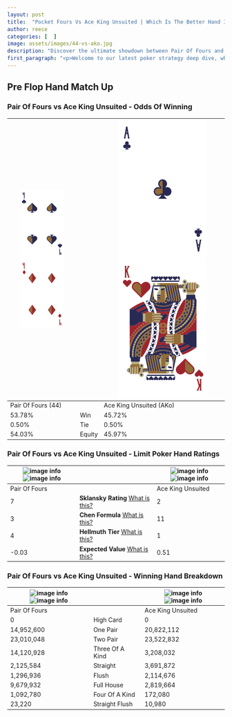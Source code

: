 ```yaml
---
layout: post
title:  "Pocket Fours Vs Ace King Unsuited | Which Is The Better Hand In Poker? A Complete Guide"
author: reece
categories: [  ]
image: assets/images/44-vs-ako.jpg
description: "Discover the ultimate showdown between Pair Of Fours and Ace King Unsuited in poker! Uncover the odds, strategies, and scenarios where one hand triumphs over the other. Get ready to up your poker game with this thrilling analysis."
first_paragraph: "<p>Welcome to our latest poker strategy deep dive, where we're pitting two distinct hands against each other in a high-stakes showdown: Pair Of Fours vs Ace King Unsuited.</p><p>In the dynamic world of poker, every decision counts, and knowing which hand holds the upper hand is key to your success at the table.</p><p>In this article, we'll dissect these two hands, explore the scenarios where one dominates the other, and equip you with the knowledge to make strategic choices that can tip the odds in your favor.</p><p>Get ready to unravel the intriguing dynamics of these poker hands and elevate your game to new heights.</p>"
---
```




[comment]: # (sp0)

## Pre Flop Hand Match Up

<div class="table hand-ratings" markdown="1"> 



### Pair Of Fours vs Ace King Unsuited - Odds Of Winning


    
| ![image info](assets/images/hand1/4.png) ![image info](assets/images/hand1/4o.png) |  | ![image info](assets/images/hand2/A.png) ![image info](assets/images/hand2/Ko.png) |
| -------- | -------- | -------- |
| Pair Of Fours (44) |  | Ace King Unsuited (AKo) |
| 53.78% | Win | 45.72% |
| 0.50% | Tie | 0.50% |
| 54.03% | Equity | 45.97% |




[comment]: # (sp1)



### Pair Of Fours vs Ace King Unsuited - Limit Poker Hand Ratings


    
| ![image info](https://www.riverpairs.com/assets/images/hand1/4.png) ![image info](https://www.riverpairs.com/assets/images/hand1/4o.png) |  | ![image info](https://www.riverpairs.com/assets/images/hand2/A.png) ![image info](https://www.riverpairs.com/assets/images/hand2/Ko.png) |
| -------- | -------- | -------- |
| Pair Of Fours |  | Ace King Unsuited |
| 7 | **Sklansky Rating** [What is this?](/sklansky-rating-explained) | 2 |
| 3 | **Chen Formula** [What is this?](/chen-formula-explained) | 11 |
| 4 | **Hellmuth Tier** [What is this?](/Hellmuth-tier-explained) | 1 |
| -0.03 | **Expected Value** [What is this?](/expected-value-explained) | 0.51 |




[comment]: # (sp2)



### Pair Of Fours vs Ace King Unsuited - Winning Hand Breakdown


    
| ![image info](https://www.riverpairs.com/assets/images/hand1/4.png) ![image info](https://www.riverpairs.com/assets/images/hand1/4o.png) |  | ![image info](https://www.riverpairs.com/assets/images/hand2/A.png) ![image info](https://www.riverpairs.com/assets/images/hand2/Ko.png) |
| -------- | -------- | -------- |
| Pair Of Fours |  | Ace King Unsuited |
| 0 | High Card | 0 |
| 14,952,600 | One Pair | 20,822,112 |
| 23,010,048 | Two Pair | 23,522,832 |
| 14,120,928 | Three Of A Kind | 3,208,032 |
| 2,125,584 | Straight | 3,691,872 |
| 1,296,936 | Flush | 2,114,676 |
| 9,679,932 | Full House | 2,819,664 |
| 1,092,780 | Four Of A Kind | 172,080 |
| 23,220 | Straight Flush | 10,980 |




[comment]: # (sp3)



</div>

[comment]: # (sp4)



[comment]: # (sp5)

